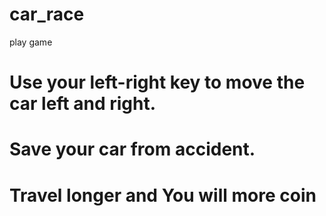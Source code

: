 # car_race
play game
# Use your left-right key to move the car left and right.
# Save your car from accident.
# Travel longer and You will more coin
